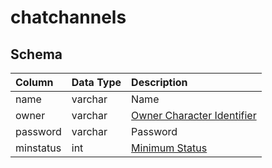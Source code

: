 # chatchannels

## Schema
| Column | Data Type | Description |
| :--- | :--- | :--- |
| name | varchar | Name |
| owner | varchar | [Owner Character Identifier](../../schema/characters/character_data.md) |
| password | varchar | Password |
| minstatus | int | [Minimum Status](../../../../server/player/status-levels) |

